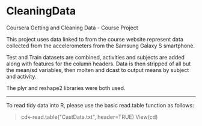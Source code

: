 CleaningData
============

Coursera Getting and Cleaning Data - Course Project

This project uses data linked to from the course website represent data collected 
from the accelerometers from the Samsung Galaxy S smartphone.

Test and Train datasets are combined, activities and subjects are added along with features for the column headers. 
Data is then stripped of all but the mean/sd variables, then molten and dcast to output means by subject and activity.

The plyr and reshape2 libraries were both used. 

*****
To read tidy data into R, please use the basic read.table function as follows:
> cd<-read.table("CastData.txt", header=TRUE)
> View(cd)
